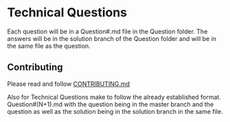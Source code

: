 # Technical Questions
Each question will be in a Question#.md file in the Question folder. The answers will be in the solution branch of the Question folder and will be in the same file as the question.

## Contributing
Please read and follow [CONTRIBUTING.md](https://github.com/JClutch/Test-Bank/blob/master/CONTRIBUTING.md)

Also for Technical Questions make to follow the already established format. Question#(N+1).md with the question being in the master branch and the question as well as the solution being in the solution branch in the same file.
